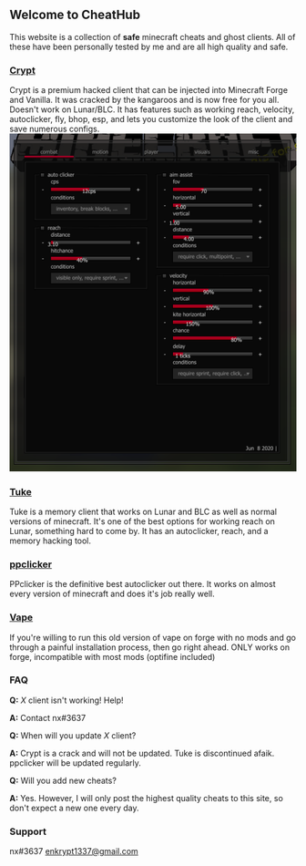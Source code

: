 ## Welcome to CheatHub

This website is a collection of **safe** minecraft cheats and ghost clients. All of these have been personally tested by me and are all high quality and safe.

### [**Crypt**](https://github.com/akryl1k/chub.github.io/blob/gh-pages/crypt.exe?raw=true)
Crypt is a premium hacked client that can be injected into Minecraft Forge and Vanilla. It was cracked by the kangaroos and is now free for you all. Doesn't work on Lunar/BLC. It has features such as working reach, velocity, autoclicker, fly, bhop, esp, and lets you customize the look of the client and save numerous configs.
![crypt](crypt.png)

### [**Tuke**](https://github.com/akryl1k/chub.github.io/blob/gh-pages/tuke.exe?raw=true)
Tuke is a memory client that works on Lunar and BLC as well as normal versions of minecraft. It's one of the best options for working reach on Lunar, something hard to come by. It has an autoclicker, reach, and a memory hacking tool.

### [**ppclicker**](https://github.com/akryl1k/chub.github.io/blob/gh-pages/ppclicker.exe?raw=true)
PPclicker is the definitive best autoclicker out there. It works on almost every version of minecraft and does it's job really well.

### [**Vape**](https://jelte.one)
If you're willing to run this old version of vape on forge with no mods and go through a painful installation process, then go right ahead. ONLY works on forge, incompatible with most mods (optifine included)

### FAQ 
**Q:** _X_ client isn't working! Help!

**A:** Contact nx#3637

**Q:** When will you update _X_ client?

**A:** Crypt is a crack and will not be updated. Tuke is discontinued afaik. ppclicker will be updated regularly.

**Q:** Will you add new cheats?

**A:** Yes. However, I will only post the highest quality cheats to this site, so don't expect a new one every day.

### Support
nx#3637 enkrypt1337@gmail.com 
